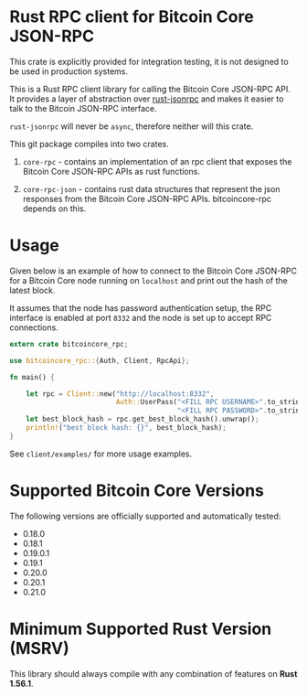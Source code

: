 # Rust RPC client for Bitcoin Core JSON-RPC 

This crate is explicitly provided for integration testing, it is not designed to be used in production systems.

This is a Rust RPC client library for calling the Bitcoin Core JSON-RPC API. It provides a layer of abstraction over 
[rust-jsonrpc](https://github.com/apoelstra/rust-jsonrpc) and makes it easier to talk to the Bitcoin JSON-RPC interface.

`rust-jsonrpc` will never be `async`, therefore neither will this crate.

This git package compiles into two crates.
1. `core-rpc` - contains an implementation of an rpc client that exposes the Bitcoin Core JSON-RPC APIs as rust functions.

2. `core-rpc-json` -  contains rust data structures that represent the json responses from the
   Bitcoin Core JSON-RPC APIs. bitcoincore-rpc depends on this.

# Usage

Given below is an example of how to connect to the Bitcoin Core JSON-RPC for a Bitcoin Core node running on `localhost`
and print out the hash of the latest block.

It assumes that the node has password authentication setup, the RPC interface is enabled at port `8332` and the node
is set up to accept RPC connections. 

```rust
extern crate bitcoincore_rpc;

use bitcoincore_rpc::{Auth, Client, RpcApi};

fn main() {

    let rpc = Client::new("http://localhost:8332",
                          Auth::UserPass("<FILL RPC USERNAME>".to_string(),
                                         "<FILL RPC PASSWORD>".to_string())).unwrap();
    let best_block_hash = rpc.get_best_block_hash().unwrap();
    println!("best block hash: {}", best_block_hash);
}
```

See `client/examples/` for more usage examples. 

# Supported Bitcoin Core Versions

The following versions are officially supported and automatically tested:
* 0.18.0
* 0.18.1
* 0.19.0.1
* 0.19.1
* 0.20.0
* 0.20.1
* 0.21.0

# Minimum Supported Rust Version (MSRV)

This library should always compile with any combination of features on **Rust 1.56.1**.
